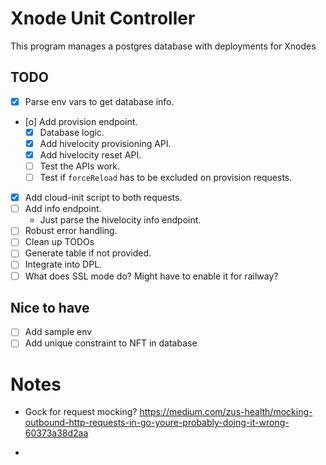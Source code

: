 # Xnode Unit Controller
This program manages a postgres database with deployments for Xnodes


## TODO
- [X] Parse env vars to get database info.
- [o] Add provision endpoint.
    - [X] Database logic.
    - [X] Add hivelocity provisioning API.
    - [X] Add hivelocity reset API.
    - [ ] Test the APIs work.
    - [ ] Test if `forceReload` has to be excluded on provision requests.
- [X] Add cloud-init script to both requests.
- [ ] Add info endpoint.
    - Just parse the hivelocity info endpoint.
- [ ] Robust error handling.
- [ ] Clean up TODOs
- [ ] Generate table if not provided.
- [ ] Integrate into DPL.
- [ ] What does SSL mode do? Might have to enable it for railway?

## Nice to have
- [ ] Add sample env
- [ ] Add unique constraint to NFT in database

# Notes
- Gock for request mocking? 
https://medium.com/zus-health/mocking-outbound-http-requests-in-go-youre-probably-doing-it-wrong-60373a38d2aa

- 

